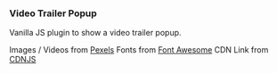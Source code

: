 ### Video Trailer Popup

Vanilla JS plugin to show a video trailer popup. 

Images / Videos from [Pexels](https://www.pexels.com/)
Fonts from [Font Awesome](https://fontawesome.com/)
CDN Link from [CDNJS](https://cdnjs.com/)